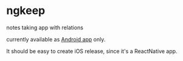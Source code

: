 # ngkeep
notes taking app with relations

currently available as [Android app](https://play.google.com/store/apps/details?id=com.ngkeep&hl=en) only.

It should be easy to create iOS release, since it's a ReactNative app.

